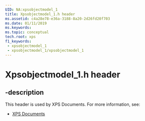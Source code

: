 ```yaml
---
UID: NA:xpsobjectmodel_1
title: Xpsobjectmodel_1.h header
ms.assetid: c4a28e78-e36a-3188-8a20-2d26fd20f703
ms.date: 01/11/2019
ms.keywords: 
ms.topic: conceptual
tech.root: xps
f1_keywords:
 - xpsobjectmodel_1
 - xpsobjectmodel_1/xpsobjectmodel_1
---
```


# Xpsobjectmodel_1.h header


## -description

This header is used by XPS Documents. For more information, see:

- [XPS Documents](../_xps/index.md)

